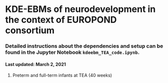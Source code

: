 # KDE-EBMs of neurodevelopment in the context of EUROPOND consortium

### Detailed instructions about the dependencies and setup can be found in the Jupyter Notebook `kdeebm_TEA_code.ipynb`.

#### Last updated: March 2, 2021
1. Preterm and full-term infants at TEA (40 weeks)

